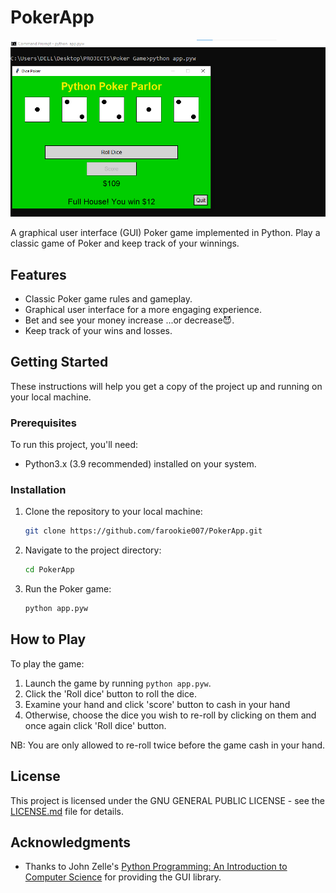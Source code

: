 # PokerApp

![PokerApp Screenshot](poker.png)

A graphical user interface (GUI) Poker game implemented in Python.
Play a classic game of Poker and keep track of your winnings.

## Features

- Classic Poker game rules and gameplay.
- Graphical user interface for a more engaging experience.
- Bet and see your money increase ...or decrease😈.
- Keep track of your wins and losses.

## Getting Started

These instructions will help you get a copy of the project up and running on your local machine.

### Prerequisites

To run this project, you'll need:

- Python3.x (3.9 recommended) installed on your system.

### Installation

1. Clone the repository to your local machine:

   ```bash
   git clone https://github.com/farookie007/PokerApp.git

2. Navigate to the project directory:

   ```bash
   cd PokerApp

3. Run the Poker game:

   ```bash
   python app.pyw

## How to Play

To play the game:

1. Launch the game by running `python app.pyw`.
2. Click the 'Roll dice' button to roll the dice.
3. Examine your hand and click 'score' button to cash in your hand
4. Otherwise, choose the dice you wish to re-roll by clicking on them and once again click 'Roll dice' button.

NB: You are only allowed to re-roll twice before the game cash in your hand.

## License

This project is licensed under the GNU GENERAL PUBLIC LICENSE - see the [LICENSE.md](LICENSE.md) file for details.

## Acknowledgments

- Thanks to John Zelle's [Python Programming: An Introduction to Computer Science](https://books.google.com.ng/books/about/Python_Programming.html?id=aJQILlLxRmAC&redir_esc=y) for providing the GUI library.
